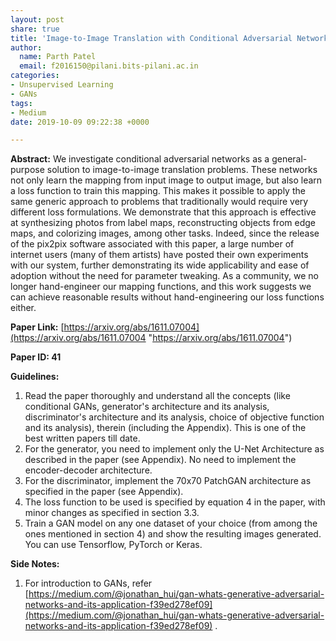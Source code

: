 ```yaml
---
layout: post
share: true
title: 'Image-to-Image Translation with Conditional Adversarial Networks (Pix2Pix) (Paper ID: 41)'
author:
  name: Parth Patel
  email: f2016150@pilani.bits-pilani.ac.in
categories:
- Unsupervised Learning
- GANs
tags:
- Medium
date: 2019-10-09 09:22:38 +0000

---
```

**Abstract:** We investigate conditional adversarial networks as a general-purpose solution to image-to-image translation problems. These networks not only learn the mapping from input image to output image, but also learn a loss function to train this mapping. This makes it possible to apply the same generic approach to problems that traditionally would require very different loss formulations. We demonstrate that this approach is effective at synthesizing photos from label maps, reconstructing objects from edge maps, and colorizing images, among other tasks. Indeed, since the release of the pix2pix software associated with this paper, a large number of internet users (many of them artists) have posted their own experiments with our system, further demonstrating its wide applicability and ease of adoption without the need for parameter tweaking. As a community, we no longer hand-engineer our mapping functions, and this work suggests we can achieve reasonable results without hand-engineering our loss functions either.

**Paper Link:** [https://arxiv.org/abs/1611.07004](https://arxiv.org/abs/1611.07004 "https://arxiv.org/abs/1611.07004")

**Paper ID: 41**

**Guidelines:**

1. Read the paper thoroughly and understand all the concepts (like conditional GANs, generator's architecture and its analysis, discriminator's architecture and its analysis, choice of objective function and its analysis),  therein (including the Appendix). This is one of the best written papers till date.
2. For the generator, you need to implement only the U-Net Architecture as described in the paper (see Appendix). No need to implement the encoder-decoder architecture.
3. For the discriminator, implement the 70x70 PatchGAN architecture as specified in the paper (see Appendix).
4. The loss function to be used is specified by equation 4 in the paper, with minor changes as specified in section 3.3.
5. Train a GAN model on any one dataset of your choice (from among the ones mentioned in section 4) and show the resulting images generated. You can use Tensorflow, PyTorch or Keras.

**Side Notes:**
1. For introduction to GANs, refer [https://medium.com/@jonathan_hui/gan-whats-generative-adversarial-networks-and-its-application-f39ed278ef09](https://medium.com/@jonathan_hui/gan-whats-generative-adversarial-networks-and-its-application-f39ed278ef09) .
